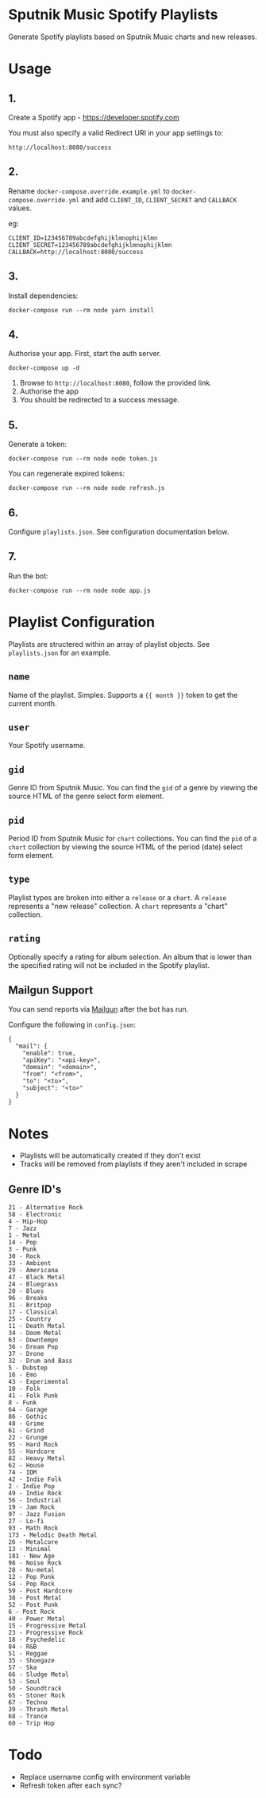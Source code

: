 # Sputnik Music Spotify Playlists

Generate Spotify playlists based on Sputnik Music charts and new releases.

# Usage

## 1.

Create a Spotify app - https://developer.spotify.com

You must also specify a valid Redirect URI in your app settings to:

```
http://localhost:8080/success
```

## 2.

Rename `docker-compose.override.example.yml` to `docker-compose.override.yml`
and add `CLIENT_ID`, `CLIENT_SECRET` and `CALLBACK` values.

eg:

```
CLIENT_ID=123456789abcdefghijklmnophijklmn
CLIENT_SECRET=123456789abcdefghijklmnophijklmn
CALLBACK=http://localhost:8080/success
```

## 3.

Install dependencies:

```
docker-compose run --rm node yarn install
```

## 4.

Authorise your app. First, start the auth server.

```
docker-compose up -d
```

1. Browse to `http://localhost:8080`, follow the provided link.
2. Authorise the app
3. You should be redirected to a success message.

## 5.

Generate a token:

```
docker-compose run --rm node node token.js
```

You can regenerate expired tokens:

```
docker-compose run --rm node node refresh.js
```

## 6.

Configure `playlists.json`. See configuration documentation below.

## 7.

Run the bot:

```
docker-compose run --rm node node app.js
```

# Playlist Configuration

Playlists are structered within an array of playlist objects. See
`playlists.json` for an example.

## `name`

Name of the playlist. Simples. Supports a `{{ month }}` token to get the
current month.

## `user`

Your Spotify username.

## `gid`

Genre ID from Sputnik Music. You can find the `gid` of a genre by viewing the
source HTML of the genre select form element.

## `pid`

Period ID from Sputnik Music for `chart` collections. You can find the `pid` of
a `chart` collection by viewing the source HTML of the period (date) select
form element.

## `type`

Playlist types are broken into either a `release` or a `chart`. A `release`
represents a "new release" collection. A `chart` represents a "chart"
collection.

## `rating`

Optionally specify a rating for album selection. An album that is lower than the
specified rating will not be included in the Spotify playlist.

## Mailgun Support

You can send reports via [Mailgun](https://www.mailgun.com) after the
bot has run.

Configure the following in `config.json`:

```
{
  "mail": {
    "enable": true,
    "apiKey": "<api-key>",
    "domain": "<domain>",
    "from": "<from>",
    "to": "<to>",
    "subject": "<to>"
  }
}
```

# Notes

- Playlists will be automatically created if they don't exist
- Tracks will be removed from playlists if they aren't included in scrape

## Genre ID's

```
21 - Alternative Rock
58 - Electronic
4 - Hip-Hop
7 - Jazz
1 - Metal
14 - Pop
3 - Punk
30 - Rock
33 - Ambient
29 - Americana
47 - Black Metal
24 - Bluegrass
20 - Blues
96 - Breaks
31 - Britpop
17 - Classical
25 - Country
11 - Death Metal
34 - Doom Metal
63 - Downtempo
36 - Dream Pop
37 - Drone
32 - Drum and Bass
5 - Dubstep
16 - Emo
43 - Experimental
10 - Folk
41 - Folk Punk
8 - Funk
64 - Garage
86 - Gothic
48 - Grime
61 - Grind
22 - Grunge
95 - Hard Rock
55 - Hardcore
82 - Heavy Metal
62 - House
74 - IDM
42 - Indie Folk
2 - Indie Pop
49 - Indie Rock
56 - Industrial
19 - Jam Rock
97 - Jazz Fusion
27 - Lo-fi
93 - Math Rock
173 - Melodic Death Metal
26 - Metalcore
13 - Minimal
181 - New Age
98 - Noise Rock
28 - Nu-metal
12 - Pop Punk
54 - Pop Rock
59 - Post Hardcore
38 - Post Metal
52 - Post Punk
6 - Post Rock
40 - Power Metal
15 - Progressive Metal
23 - Progressive Rock
18 - Psychedelic
84 - R&B
51 - Reggae
35 - Shoegaze
57 - Ska
66 - Sludge Metal
53 - Soul
50 - Soundtrack
65 - Stoner Rock
67 - Techno
39 - Thrash Metal
68 - Trance
60 - Trip Hop
```

# Todo

- Replace username config with environment variable
- Refresh token after each sync?
